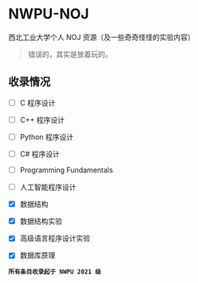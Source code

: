 # NWPU-NOJ

西北工业大学个人 NOJ 资源（及一些奇奇怪怪的实验内容）

> 错误的，其实是放着玩的。

## 收录情况

- [ ] C 程序设计
- [ ] C++ 程序设计
- [ ] Python 程序设计
- [ ] C# 程序设计
- [ ] Programming Fundamentals
- [ ] 人工智能程序设计
- [x] 数据结构
- [x] 数据结构实验
- [x] 高级语言程序设计实验
- [x] 数据库原理


__`所有条目收录起于 NWPU 2021 级`__
